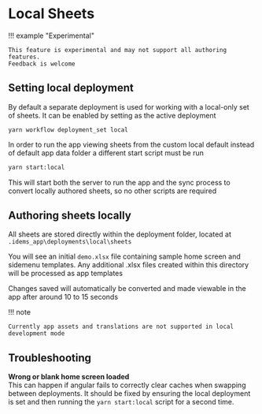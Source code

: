 # Local Sheets

!!! example "Experimental"

    This feature is experimental and may not support all authoring features.
    Feedback is welcome

## Setting local deployment
By default a separate deployment is used for working with a local-only set of sheets.
It can be enabled by setting as the active deployment 

```
yarn workflow deployment_set local
```

In order to run the app viewing sheets from the custom local default instead of default app data folder a different start script must be run

```sh
yarn start:local
```

This will start both the server to run the app and the sync process to convert locally authored sheets, so no other scripts are required



## Authoring sheets locally
All sheets are stored directly within the deployment folder, located at `.idems_app\deployments\local\sheets`

You will see an initial `demo.xlsx` file containing sample home screen and sidemenu templates. Any additional .xlsx files created within this directory will be processed as app templates

Changes saved will automatically be converted and made viewable in the app after around 10 to 15 seconds

!!! note

    Currently app assets and translations are not supported in local development mode


## Troubleshooting

**Wrong or blank home screen loaded**   
This can happen if angular fails to correctly clear caches when swapping between deployments. 
It should be fixed by ensuring the local deployment is set and then running the `yarn start:local` script for a second time.